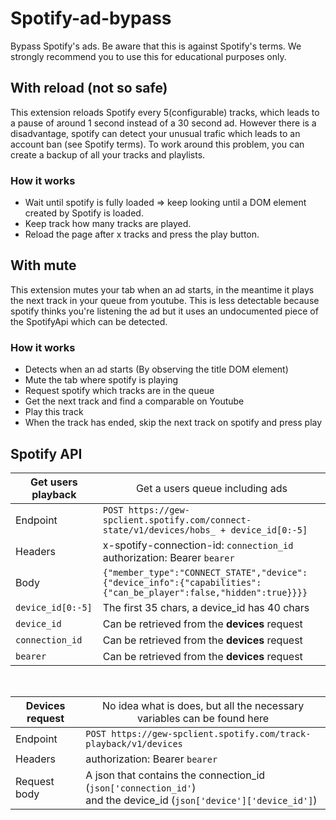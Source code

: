 # Spotify-ad-bypass
Bypass Spotify's ads. Be aware that this is against Spotify's terms. We strongly recommend you to use this for educational purposes only.
## With reload (not so safe)
This extension reloads Spotify every 5(configurable) tracks, which leads to a pause of around 1 second instead of a 30 second ad.
However there is a disadvantage, spotify can detect your unusual trafic which leads to an account ban (see Spotify terms). To work around this problem, you can create a backup of all your tracks and playlists.
### How it works
- Wait until spotify is fully loaded => keep looking until a DOM element created by Spotify is loaded.
- Keep track how many tracks are played.
- Reload the page after x tracks and press the play button.
## With mute
This extension mutes your tab when an ad starts, in the meantime it plays the next track in your queue from youtube. This is less detectable because spotify thinks you're listening the ad but it uses an undocumented piece of the SpotifyApi which can be detected.
### How it works
- Detects when an ad starts (By observing the title DOM element)
- Mute the tab where spotify is playing
- Request spotify which tracks are in the queue
- Get the next track and find a comparable on Youtube
- Play this track
- When the track has ended, skip the next track on spotify and press play

## Spotify API
|Get users playback|<span style="font-weight:normal">Get a users queue including ads</span>|
|-|-|
|Endpoint|`POST https://gew-spclient.spotify.com/connect-state/v1/devices/hobs_ + device_id[0:-5]`|
|Headers|x-spotify-connection-id: `connection_id` <br> authorization: Bearer `bearer`|
|Body|`{"member_type":"CONNECT_STATE","device":{"device_info":{"capabilities":{"can_be_player":false,"hidden":true}}}}`|
|`device_id[0:-5]`|The first 35 chars, a device_id has 40 chars|
|`device_id`|Can be retrieved from the **devices** request|
|`connection_id`|Can be retrieved from the **devices** request|
|`bearer`|Can be retrieved from the **devices** request|

<br>

|Devices request|<span style="font-weight:normal">No idea what is does, but all the necessary variables can be found here</span>|
|-|-|
|Endpoint|`POST https://gew-spclient.spotify.com/track-playback/v1/devices`|
|Headers|authorization: Bearer `bearer`|
|Request body|A json that contains the connection_id (`json['connection_id'`)<br>and the device_id (`json['device']['device_id']`)

